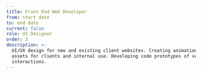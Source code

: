 ```yaml
---
title: Front End Web Developer
from: start date
to: end date
current: false
role: UI Designer
order: 3
description: >-
  UI/UX design for new and existing client websites. Creating animations and
  assets for clients and internal use. Developing code prototypes of various
  interactions.
---
```

